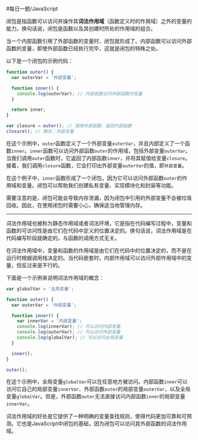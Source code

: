 #每日一题/JavaScript

闭包是指函数可以访问并操作其**词法作用域**（函数定义时的作用域）之外的变量的能力。换句话说，闭包是函数以及其创建时所处的作用域的组合。

当一个内部函数引用了外部函数的变量时，闭包就形成了。内部函数可以访问外部函数的变量，即使外部函数已经执行完毕，这就是闭包的特殊之处。

以下是一个闭包的示例代码：

```javascript
function outer() {
  var outerVar = '外部变量';

  function inner() {
    console.log(outerVar); // 内部函数访问外部函数的变量
  }

  return inner;
}

var closure = outer(); // 调用外部函数，返回内部函数
closure(); // 输出：外部变量
```

在这个示例中，`outer`函数定义了一个外部变量`outerVar`，并且内部定义了一个函数`inner`。`inner`函数可以访问外部函数`outer`的作用域，包括外部变量`outerVar`。当我们调用`outer`函数时，它返回了内部函数`inner`，并将其赋值给变量`closure`。接着，我们调用`closure`函数，它会打印出外部变量`outerVar`的值，即`外部变量`。

在这个例子中，`inner`函数形成了一个闭包，因为它可以访问外部函数`outer`的作用域和变量。闭包可以帮助我们创建私有变量、实现模块化和封装等功能。

需要注意的是，闭包可能会导致内存泄漏，因为闭包中引用的外部变量不会被垃圾回收。因此，在使用闭包时需要小心，确保适当地管理内存。

---

词法作用域也被称为静态作用域或者词法环境，它是指在代码编写过程中，变量和函数的可访问性是由它们在代码中定义的位置决定的。换句话说，词法作用域是在代码编写阶段就确定的，与函数的调用方式无关。

在词法作用域中，变量和函数的作用域是由它们在代码中的位置决定的，而不是在运行时根据调用栈决定的。当代码嵌套时，内部作用域可以访问外部作用域中的变量，但反过来是不行的。

下面是一个示例来说明词法作用域的概念：

```javascript
var globalVar = '全局变量';

function outer() {
  var outerVar = '外部变量';

  function inner() {
    var innerVar = '内部变量';
    console.log(innerVar); // 可以访问内部变量
    console.log(outerVar); // 可以访问外部变量
    console.log(globalVar); // 可以访问全局变量
  }

  inner();
}

outer();
```

在这个示例中，全局变量`globalVar`可以在任意地方被访问。内部函数`inner`可以访问它自己的局部变量`innerVar`、外部函数`outer`的局部变量`outerVar`，以及全局变量`globalVar`。但是，外部函数`outer`无法直接访问内部函数`inner`的局部变量`innerVar`。

词法作用域的好处是它提供了一种明确的变量查找规则，使得代码更加可靠和可预测。它也是JavaScript中闭包的基础，因为闭包可以访问其外部函数的词法作用域。